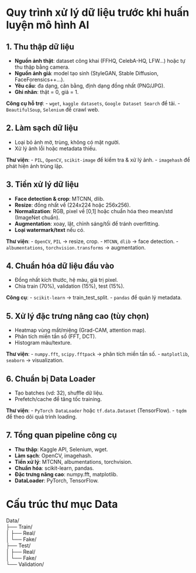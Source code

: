 # Quy trình xử lý dữ liệu trước khi huấn luyện mô hình AI  

## 1. Thu thập dữ liệu  

-   **Nguồn ảnh thật**: dataset công khai (FFHQ, CelebA-HQ, LFW...) hoặc tự thu thập bằng camera.  
-   **Nguồn ảnh giả**: model tạo sinh (StyleGAN, Stable Diffusion, FaceForensics++...).  
-   **Yêu cầu**: đa dạng, cân bằng, định dạng đồng nhất (PNG/JPG).  
-   **Ghi nhãn**: thật = 0, giả = 1.  

**Công cụ hỗ trợ**: - `wget`, `kaggle datasets`, `Google Dataset Search` để tải. - `BeautifulSoup`, `Selenium` để crawl web.  

## 2. Làm sạch dữ liệu  

-   Loại bỏ ảnh mờ, trùng, không có mặt người.  
-   Xử lý ảnh lỗi hoặc metadata thiếu.  

**Thư viện**: - `PIL`, `OpenCV`, `scikit-image` để kiểm tra & xử lý ảnh. - `imagehash` để phát hiện ảnh trùng lặp.  

## 3. Tiền xử lý dữ liệu  

-   **Face detection & crop**: MTCNN, dlib.  
-   **Resize**: đồng nhất về (224x224 hoặc 256x256).  
-   **Normalization**: RGB, pixel về \[0,1\] hoặc chuẩn hóa theo mean/std (ImageNet chuẩn).  
-   **Augmentation**: xoay, lật, chỉnh sáng/tối để tránh overfitting.  
-   **Loại watermark/text** nếu có.  

**Thư viện**: - `OpenCV`, `PIL` → resize, crop. - `MTCNN`, `dlib` → face detection. - `albumentations`, `torchvision.transforms` → augmentation.  

## 4. Chuẩn hóa dữ liệu đầu vào

-   Đồng nhất kích thước, hệ màu, giá trị pixel.  
-   Chia train (70%), validation (15%), test (15%).  

**Công cụ**: - `scikit-learn` → train_test_split. - `pandas` để quản lý metadata.  

## 5. Xử lý đặc trưng nâng cao (tùy chọn)  

-   Heatmap vùng mắt/miệng (Grad-CAM, attention map).  
-   Phân tích miền tần số (FFT, DCT).  
-   Histogram màu/texture.  

**Thư viện**: - `numpy.fft`, `scipy.fftpack` → phân tích miền tần số. - `matplotlib`, `seaborn` → visualization.  

## 6. Chuẩn bị Data Loader  

-   Tạo batches (vd: 32), shuffle dữ liệu.  
-   Prefetch/cache để tăng tốc training.  

**Thư viện**: - `PyTorch DataLoader` hoặc `tf.data.Dataset` (TensorFlow). - `tqdm` để theo dõi quá trình loading.  

## 7. Tổng quan pipeline công cụ

-   **Thu thập**: Kaggle API, Selenium, wget.  
-   **Làm sạch**: OpenCV, imagehash.  
-   **Tiền xử lý**: MTCNN, albumentations, torchvision.  
-   **Chuẩn hóa**: scikit-learn, pandas.  
-   **Đặc trưng nâng cao**: numpy.fft, matplotlib.  
-   **DataLoader**: PyTorch, TensorFlow.  

# Cấu trúc thư mục Data  
Data/  
├── Train/  
│ ├── Real/  
│ └── Fake/  
├── Test/  
│ ├── Real/  
│ └── Fake/  
└── Validation/  
